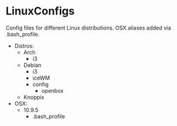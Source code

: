 # LinuxConfigs

Config files for different Linux distributions.
OSX aliases added via .bash_profile.

- Distros:
   - Arch
      - i3
   - Debian
      - i3
      - iceWM
      - config
         - openbox
   - Knoppix
- OSX:
   - 10.9.5
      - .bash_profile

